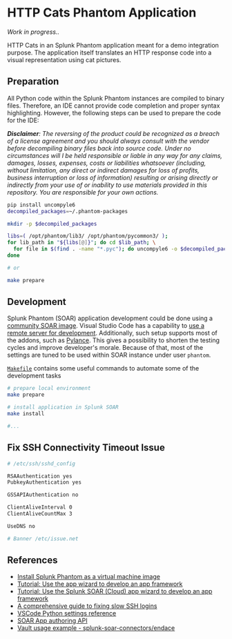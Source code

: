 # HTTP Cats Phantom Application

*Work in progress..*

HTTP Cats in an Splunk Phantom application meant for a demo integration purpose. The application itself translates an HTTP response code into a visual representation using cat pictures.

## Preparation

All Python code within the Splunk Phantom instances are compiled to binary files. Therefore, an IDE cannot provide code completion and proper syntax highlighting. However, the following steps can be used to prepare the code for the IDE:

***Disclaimer**: The reversing of the product could be recognized as a breach of a license agreement and you should always consult with the vendor before decompiling binary files back into source code. Under no circumstances will I be held responsible or liable in any way for any claims, damages, losses, expenses, costs or liabilities whatsoever (including, without limitation, any direct or indirect damages for loss of profits, business interruption or loss of information) resulting or arising directly or indirectly from your use of or inability to use materials provided in this repository. You are responsible for your own
actions.*

```bash
pip install uncompyle6
decompiled_packages=~/.phantom-packages

mkdir -p $decompiled_packages

libs=( /opt/phantom/lib3/ /opt/phantom/pycommon3/ );
for lib_path in "${libs[@]}"; do cd $lib_path; \
  for file in $(find . -name "*.pyc"); do uncompyle6 -o $decompiled_packages/${file::-1} $file; done; \
done

# or

make prepare
```

## Development

Splunk Phantom (SOAR) application development could be done using a [community SOAR image](https://docs.splunk.com/Documentation/Phantom/4.10.7/Install/InstallOVA). Visual Studio Code has a capability to [use a remote server for development](https://code.visualstudio.com/docs/remote/ssh). Additionally, such setup supports most of the addons, such as [Pylance](https://github.com/microsoft/pylance-release). This gives a possibility to shorten the testing cycles and improve developer's morale. Because of that, most of the settings are tuned to be used within SOAR instance under user `phantom`.

[`Makefile`](./Makefile) contains some useful commands to automate some of the development tasks

```bash
# prepare local environment
make prepare

# install application in Splunk SOAR
make install

#...
```


## Fix SSH Connectivity Timeout Issue

```bash
# /etc/ssh/sshd_config

RSAAuthentication yes
PubkeyAuthentication yes

GSSAPIAuthentication no

ClientAliveInterval 0
ClientAliveCountMax 3

UseDNS no

# Banner /etc/issue.net
```

## References

- [Install Splunk Phantom as a virtual machine image](https://docs.splunk.com/Documentation/Phantom/4.10.7/Install/InstallOVA)
- [Tutorial: Use the app wizard to develop an app framework](https://docs.splunk.com/Documentation/Phantom/4.10.7/DevelopApps/Tutorial)
- [Tutorial: Use the Splunk SOAR (Cloud) app wizard to develop an app framework](https://docs.splunk.com/Documentation/SOAR/current/DevelopApps/Tutorial)
- [A comprehensive guide to fixing slow SSH logins](https://jrs-s.net/2017/07/01/slow-ssh-logins/)
- [VSCode Python settings reference](https://code.visualstudio.com/docs/python/settings-reference)
- [SOAR App authoring API](https://docs.splunk.com/Documentation/Phantom/4.10.7/DevelopApps/AppDevAPIRef)
- [Vault usage example - splunk-soar-connectors/endace](https://github.com/splunk-soar-connectors/endace)
